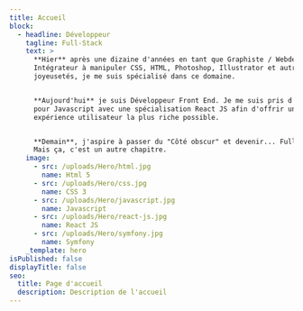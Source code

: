 ```yaml
---
title: Accueil
block:
  - headline: Développeur
    tagline: Full-Stack
    text: >
      **Hier** après une dizaine d'années en tant que Graphiste / Webdesigner /
      Intégrateur à manipuler CSS, HTML, Photoshop, Illustrator et autres
      joyeusetés, je me suis spécialisé dans ce domaine.


      **Aujourd'hui** je suis Développeur Front End. Je me suis pris d'affection
      pour Javascript avec une spécialisation React JS afin d'offrir une
      expérience utilisateur la plus riche possible.


      **Demain**, j'aspire à passer du "Côté obscur" et devenir... Full Stack.
      Mais ça, c'est un autre chapitre.
    image:
      - src: /uploads/Hero/html.jpg
        name: Html 5
      - src: /uploads/Hero/css.jpg
        name: CSS 3
      - src: /uploads/Hero/javascript.jpg
        name: Javascript
      - src: /uploads/Hero/react-js.jpg
        name: React JS
      - src: /uploads/Hero/symfony.jpg
        name: Symfony
    _template: hero
isPublished: false
displayTitle: false
seo:
  title: Page d'accueil
  description: Description de l'accueil
---
```





